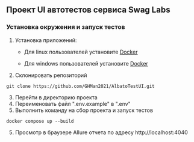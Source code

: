 ## Проект UI автотестов сервиса Swag Labs

### Установка окружения и запуск тестов

1. Установка приложений:

    * Для linux пользователей установите [Docker](https://docs.docker.com/engine/install/)

    * Для windows пользователей установите [Docker](https://docs.docker.com/desktop/windows/install/)

2. Склонировать репозиторий
```
git clone https://github.com/GHMan2021/AlbatoTestUI.git
```
3. Перейти в директорию проекта
4. Переименовать файл ".env.example" в ".env"
5. Выполнить команду на сбор проекта и запуск тестов
```
docker compose up --build
```
5. Просмотр в браузере Allure отчета по адресу http://localhost:4040

